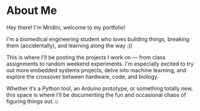 # About Me

Hey there! I'm Mridini, welcome to my portfolio!

I'm a biomedical engineering student who loves building things, breaking them (accidentally), and learning along the way :)) 

This is where I'll be posting the projects I work on — from class assignments to random weekend experiments. I'm especially excited to try out more embedded systems projects, delve into machine learning, and explore the crossover between hardware, code, and biology.

Whether it’s a Python tool, an Arduino prototype, or something totally new, this space is where I’ll be documenting the fun and occasional chaos of figuring things out.☺️
